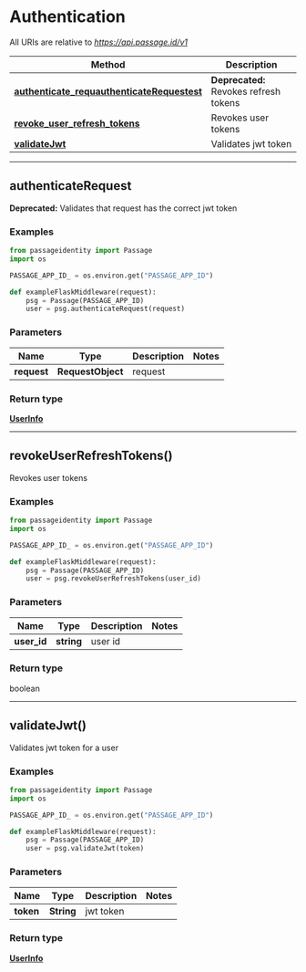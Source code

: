 # Authentication

All URIs are relative to *https://api.passage.id/v1*

| Method | Description |
| ------ | ----------- |
| [**authenticate_requauthenticateRequestest**](#authenticateRequest) |  **Deprecated:** Revokes refresh tokens |
| [**revoke_user_refresh_tokens**](#revokeUserRefreshTokens) | Revokes user tokens |
| [**validateJwt**](#validateJwt) |  Validates jwt token


---

## authenticateRequest

**Deprecated:** Validates that request has the correct jwt token


### Examples

```python
from passageidentity import Passage
import os

PASSAGE_APP_ID_ = os.environ.get("PASSAGE_APP_ID")

def exampleFlaskMiddleware(request):
    psg = Passage(PASSAGE_APP_ID)
    user = psg.authenticateRequest(request)
```

### Parameters

| Name | Type | Description | Notes |
| ---- | ---- | ----------- | ----- |
| **request** | **RequestObject** | request |  |

### Return type

[**UserInfo**](../../openapi_client/models/user_info.py)

---

## revokeUserRefreshTokens()

Revokes user tokens

### Examples

```python
from passageidentity import Passage
import os

PASSAGE_APP_ID_ = os.environ.get("PASSAGE_APP_ID")

def exampleFlaskMiddleware(request):
    psg = Passage(PASSAGE_APP_ID)
    user = psg.revokeUserRefreshTokens(user_id)
```

### Parameters

| Name | Type | Description | Notes |
| ---- | ---- | ----------- | ----- |
| **user_id** | **string** | user id |  |

### Return type

boolean

---

## validateJwt()

Validates jwt token for a user

### Examples

```python
from passageidentity import Passage
import os

PASSAGE_APP_ID_ = os.environ.get("PASSAGE_APP_ID")

def exampleFlaskMiddleware(request):
    psg = Passage(PASSAGE_APP_ID)
    user = psg.validateJwt(token)
```

### Parameters

| Name | Type | Description | Notes |
| ---- | ---- | ----------- | ----- |
| **token** | **String** | jwt token |  |

### Return type

[**UserInfo**](../../openapi_client/models/user_info.py)
